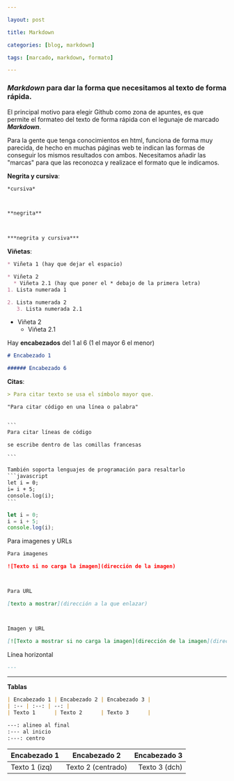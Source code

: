 ```yaml
---

layout: post

title: Markdown

categories: [blog, markdown]

tags: [marcado, markdown, formato]

---
```




### _Markdown_ para dar la forma que necesitamos al texto de forma rápida.



El principal motivo para elegir Github como zona de apuntes, es que permite el formateo del texto de forma rápida con el legunaje de marcado ***Markdown***.

Para la gente que tenga conocimientos en html, funciona de forma muy parecida, de hecho en muchas páginas web te indican las formas de conseguir los mismos resultados con ambos. Necesitamos añadir las "marcas" para que las reconozca y realizace el formato que le indicamos.

**Negrita y cursiva**:

```markdown
*cursiva*



**negrita**



***negrita y cursiva***
```

**Viñetas**:

```markdown
* Viñeta 1 (hay que dejar el espacio)

* Viñeta 2
  * Viñeta 2.1 (hay que poner el * debajo de la primera letra)
1. Lista numerada 1

2. Lista numerada 2
   3. Lista numerada 2.1 
```
* Viñeta 2
  * Viñeta 2.1

Hay **encabezados** del 1 al 6 (1 el mayor 6 el menor)

```markdown
# Encabezado 1

###### Encabezado 6
```

**Citas**:

```markdown
> Para citar texto se usa el símbolo mayor que.

"Para citar código en una línea o palabra"


​```
Para citar líneas de código 

se escribe dentro de las comillas francesas

​```

También soporta lenguajes de programación para resaltarlo
​```javascript
let i = 0;
i= i + 5;
console.log(i);
​```
```

```javascript
let i = 0;
i = i + 5;
console.log(i);
```
Para imagenes y URLs

```markdown
Para imagenes

![Texto si no carga la imagen](dirección de la imagen)



Para URL

[texto a mostrar](dirección a la que enlazar)



Imagen y URL

[![Texto a mostrar si no carga la imagen](dirección de la imagen](dirección del enlace)
```



Línea horizontal

```markdown
---
```
---
**Tablas**

```markdown
| Encabezado 1 | Encabezado 2 | Encabezado 3 |
| :-- | :--: | --: |
| Texto 1      | Texto 2      | Texto 3      |

---: alineo al final
:--- al inicio
:---: centro
```

| Encabezado 1 | Encabezado 2 | Encabezado 3 |
| :-- | :--: | --: |
| Texto 1 (izq)   | Texto 2  (centrado)  | Texto 3  (dch)   |

<!--stackedit_data:
eyJoaXN0b3J5IjpbLTM4MzQxNjc4OCwyMTM3MTIzNTA4LDEyND
c5MjYyODZdfQ==
-->